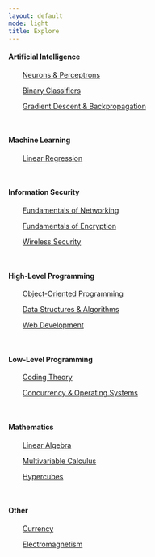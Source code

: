 ```yaml
---
layout: default
mode: light
title: Explore
---
```


<h4>Artificial Intelligence</h4><p>
    <p>&emsp;&emsp;<a class="dark" href="Artificial Intelligence/Neurons & Perceptrons.html">Neurons & Perceptrons</a></p>
    <p>&emsp;&emsp;<a class="dark" href="Artificial Intelligence/Binary Classifiers.html">Binary Classifiers</a></p>
    <p>&emsp;&emsp;<a class="dark" href="Artificial Intelligence/Gradient Descent & Backpropagation.html">Gradient Descent & Backpropagation</a></p>
	<br></p>
<h4>Machine Learning</h4><p>
    <p>&emsp;&emsp;<a class="dark" href="Machine Learning/linear regression.html">Linear Regression</a></p>
	<br></p>
<h4>Information Security</h4><p>
    <p>&emsp;&emsp;<a class="dark" href="Information Security/Fundamentals of Networking.html">Fundamentals of Networking</a></p>
    <p>&emsp;&emsp;<a class="dark" href="Information Security/Fundamentals of Encryption.html">Fundamentals of Encryption</a></p>
    <p>&emsp;&emsp;<a class="dark" href="Information Security/Wireless Security.html">Wireless Security</a></p>
    <br></p>
<h4>High-Level Programming</h4><p>
	<p>&emsp;&emsp;<a class="dark" href="High-Level Programming/object-oriented programming.html">Object-Oriented Programming</a></p>
	<p>&emsp;&emsp;<a class="dark" href="High-Level Programming/data structures and algorithms.html">Data Structures & Algorithms</a></p>
	<p>&emsp;&emsp;<a class="dark" href="High-Level Programming/web development.html">Web Development</a></p>
    <br></p>
<h4>Low-Level Programming</h4><p>
    <p>&emsp;&emsp;<a class="dark" href="Low-Level Programming/coding theory.html">Coding Theory</a></p>
    <p>&emsp;&emsp;<a class="dark" href="Low-Level Programming/Concurrency & Operating Systems.html">Concurrency & Operating Systems</a></p>
    <br></p>
<h4>Mathematics</h4><p>
    <p>&emsp;&emsp;<a class="dark" href="Mathematics/Linear Algebra.html">Linear Algebra</a></p>
    <p>&emsp;&emsp;<a class="dark" href="Mathematics/Multivariable Calculus.html">Multivariable Calculus</a></p>
    <p>&emsp;&emsp;<a class="dark" href="Mathematics/Hypercubes.html">Hypercubes</a></p>
    <br></p>
<h4>Other</h4><p>
    <p>&emsp;&emsp;<a class="dark" href="Other/Currency.html">Currency</a></p>
    <p>&emsp;&emsp;<a class="dark" href="Other/Electromagnetism.html">Electromagnetism</a></p>
    <br></p>
